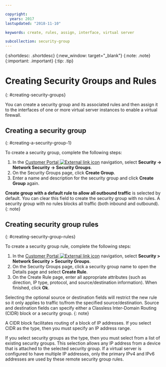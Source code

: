 ```yaml
---

copyright:
  years: 2017
lastupdated: "2018-11-10"

keywords: create, rules, assign, interface, virtual server

subcollection: security-group
---
```


{:shortdesc: .shortdesc}
{:new_window: target="_blank"}
{:note: .note}
{:important: .important}
{:tip: .tip}


# Creating Security Groups and Rules
{: #creating-security-groups}

You can create a security group and its associated rules and then assign it to the interfaces of one or more virtual server instances to enable a virtual firewall.

## Creating a security group
{: #creating-a-security-group-1}

To create a security group, complete the following steps:

1. In the [Customer Portal ![External link icon](../../icons/launch-glyph.svg "External link icon")](https://control.softlayer.com/) navigation, select **Security -> Network Security -> Security Groups**.
2. On the Security Groups page, click **Create Group**.
3. Enter a name and description for the security group and click **Create Group** again.

**Create group with a default rule to allow all outbound traffic** is selected by default. You can clear this field to create the security group with no rules. A security group with no rules blocks all traffic (both inbound and outbound).
{: note}

## Creating security group rules
{: #creating-security-group-rules}

To create a security group rule, complete the following steps:

1. In the [Customer Portal ![External link icon](../../icons/launch-glyph.svg "External link icon")](https://control.softlayer.com/) navigation, select **Security > Network Security > Security Groups**.
2. On the Security Groups page, click a security group name to open the Details page and select **Create Rule**.
3. On the Create Rule page, enter all appropriate attributes (such as direction, IP type, protocol, and source/destination information). When finished, click **Ok**.

Selecting the optional source or destination fields will restrict the new rule so it only applies to traffic to/from the specified source/destination. Source and destination fields can specify either a Classless Inter-Domain Routing (CIDR) block or a security group.
{: note}

A CIDR block facilitates routing of a block of IP addresses.  If you select CIDR as the type, then you must specify an IP address range.

If you select security groups as the type, then you must select from a list of existing security groups. This selection allows any IP address from a device that is attached to the selected security group. If a virtual server is configured to have multiple IP addresses, only the primary IPv4 and IPv6 addresses are used by these remote security group rules.
